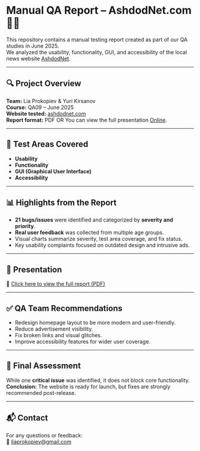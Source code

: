 # Manual QA Report – AshdodNet.com 🧪📰

This repository contains a manual testing report created as part of our QA studies in June 2025.  
We analyzed the usability, functionality, GUI, and accessibility of the local news website [AshdodNet](http://ashdodnet.com/).

---

## 🔍 Project Overview

**Team:** Lia Prokopiev & Yuri Kirsanov  
**Course:** QA09 – June 2025  
**Website tested:** [ashdodnet.com](http://ashdodnet.com/)  
**Report format:** PDF 
OR
You can view the full presentation [Online](https://www.canva.com/design/DAGpx_uW33c/6TawYswhY-YkpsuWGoY5CA/view?utm_content=DAGpx_uW33c&utm_campaign=designshare&utm_medium=link2&utm_source=uniquelinks&utlId=h6e83c85794#1).


---

## 🧪 Test Areas Covered

- **Usability**
- **Functionality**
- **GUI (Graphical User Interface)**
- **Accessibility**

---

## 📊 Highlights from the Report

- **21 bugs/issues** were identified and categorized by **severity and priority**.
- **Real user feedback** was collected from multiple age groups.
- Visual charts summarize severity, test area coverage, and fix status.
- Key usability complaints focused on outdated design and intrusive ads.

---

## 📎 Presentation

📄 [Click here to view the full report (PDF)](./STR%20REPORT.pdf)

---

## ✅ QA Team Recommendations

- Redesign homepage layout to be more modern and user-friendly.
- Reduce advertisement visibility.
- Fix broken links and visual glitches.
- Improve accessibility features for wider user coverage.

---

## 🚀 Final Assessment

While one **critical issue** was identified, it does not block core functionality.  
**Conclusion:** The website is ready for launch, but fixes are strongly recommended post-release.

---

## 📬 Contact

For any questions or feedback:  
📧 liaprokopiev@gmail.com

